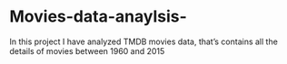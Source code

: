 # Movies-data-anaylsis-
In this project I have analyzed TMDB movies data, that’s contains all the details of movies between 1960 and 2015
